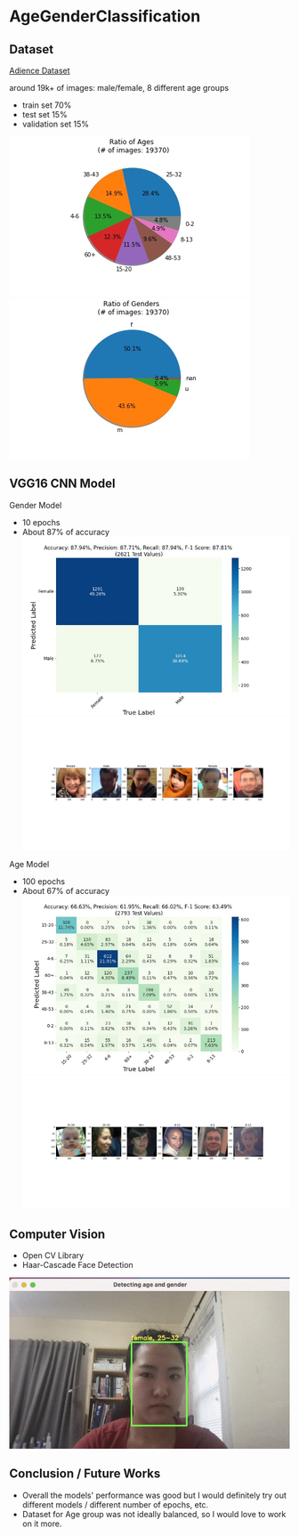 # AgeGenderClassification

## Dataset
[Adience Dataset](https://www.kaggle.com/ttungl/adience-benchmark-gender-and-age-classification) 

around 19k+ of images: male/female, 8 different age groups 
- train set 70%
- test set 15%
- validation set 15%


![age_ratio](/img/ageratio.jpg)
![gender_ratio](/img/genderratio.jpg)

## VGG16 CNN Model

Gender Model 
- 10 epochs
- About 87% of accuracy
![cm_gender](/img/cm_gender.jpg)
![gender_examples](/img/gender_examples.jpg)



Age Model 
- 100 epochs 
- About 67% of accuracy
![cm_age](/img/cm_age.jpg)
![age_examples](/img/age_examples.jpg)


## Computer Vision

- Open CV Library
- Haar-Cascade Face Detection

![demo](/img/demo.gif)


## Conclusion / Future Works
- Overall the models' performance was good but I would definitely try out different models / different number of epochs, etc. 
- Dataset for Age group was not ideally balanced, so I would love to work on it more.


